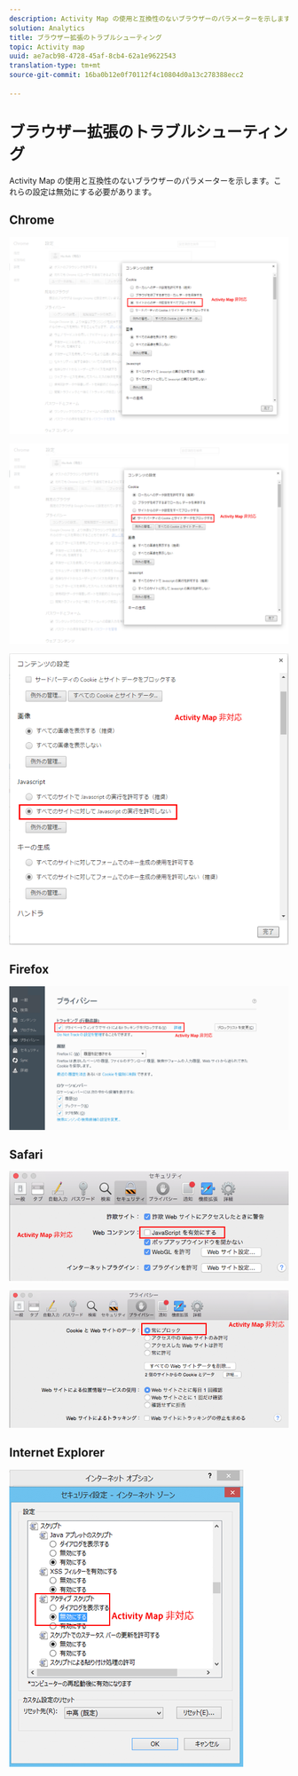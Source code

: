 ```yaml
---
description: Activity Map の使用と互換性のないブラウザーのパラメーターを示します。これらの設定は無効にする必要があります。
solution: Analytics
title: ブラウザー拡張のトラブルシューティング
topic: Activity map
uuid: ae7acb98-4728-45af-8cb4-62a1e9622543
translation-type: tm+mt
source-git-commit: 16ba0b12e0f70112f4c10804d0a13c278388ecc2

---
```



# ブラウザー拡張のトラブルシューティング

Activity Map の使用と互換性のないブラウザーのパラメーターを示します。これらの設定は無効にする必要があります。

## Chrome

![](assets/Chrome1.png)

![](assets/Chrome2.png)

![](assets/Chrome3.png)

## Firefox

![](assets/Firefox.png)

## Safari

![](assets/Safari1.png)

![](assets/Safari2.png)

## Internet Explorer

![](assets/IE1.png)

